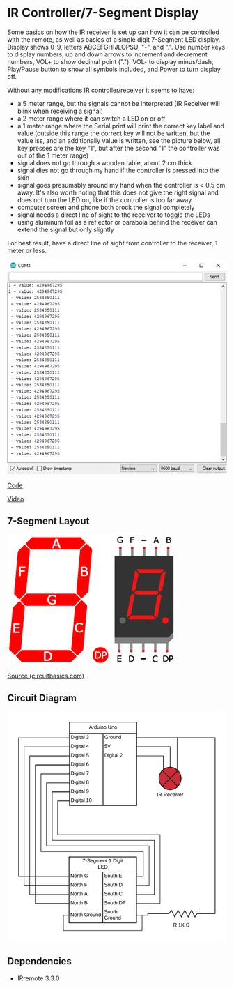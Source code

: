 # IR Controller/7-Segment Display
 
Some basics on how the IR receiver is set up can how it can be controlled with the remote, as well as basics of a single digit 7-Segment LED display. 
Display shows 0-9, letters ABCEFGHIJLOPSU, "-", and ".". Use number keys to display numbers, up and down arrows to increment and decrement numbers, VOL+ to show decimal point ("."), VOL- to display minus/dash, Play/Pause button to show all symbols included, and Power to turn display off.
 
Without any modifications IR controller/receiver it seems to have:
- a 5 meter range, but the signals cannot be interpreted (IR Receiver will blink when receiving a signal)
- a 2 meter range where it can switch a LED on or off
- a 1 meter range where the Serial.print will print the correct key label and value (outside this range the correct key will not be written, but the value iss, and an additionally value is written, see the picture below, all key presses are the key "1", but after the second "1" the controller was out of the 1 meter range)
- signal does not go through a wooden table, about 2 cm thick
- signal dies not go through my hand if the controller is pressed into the skin
- signal goes presumably around my hand when the controller is < 0.5 cm away. It's also worth noting that this does not give the right signal and does not turn the LED on, like if the controller is too far away
- computer screen and phone both brock the signal completely
- signal needs a direct line of sight to the receiver to toggle the LEDs
- using aluminum foil as a reflector or parabola behind the receiver can extend the signal but only slightly
 
For best result, have a direct line of sight from controller to the receiver, 1 meter or less.
 
![Signal Output](./signal-output.png)
 
[Code](./ir-controller-seven-segment.ino)
 
[Video](./ir-controller-seven-segment.mp4)
 
## 7-Segment Layout
 
![Segment Layout](./segment-layout.png)
![Pin Layout](./pin-layout.png)
 
[Source (circuitbasics.com)](https://www.circuitbasics.com/arduino-7-segment-display-tutorial/)
 
## Circuit Diagram
 
![Circuit Diagram](./ir-controller-seven-segment.png)

## Dependencies

- IRremote 3.3.0